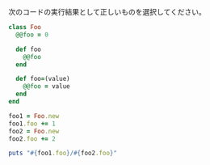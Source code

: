 次のコードの実行結果として正しいものを選択してください。

```ruby
class Foo
  @@foo = 0

  def foo
    @@foo
  end

  def foo=(value) 
    @@foo = value
  end
end

foo1 = Foo.new
foo1.foo += 1
foo2 = Foo.new
foo2.foo += 2

puts "#{foo1.foo}/#{foo2.foo}"
```